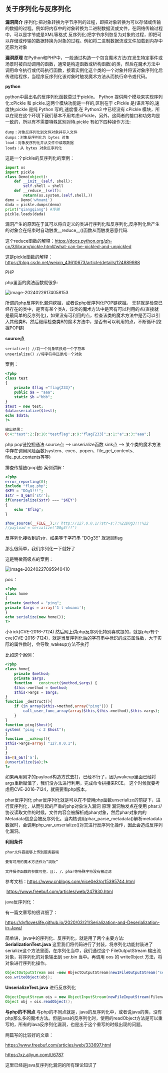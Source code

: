 ## 关于序列化与反序列化

**漏洞简介**
序列化:把对象转换为字节序列的过程，即把对象转换为可以存储或传输的数据的过程。例如将内存中的对象转换为二进制数据流或文件，在网络传输过程中，可以是字节或是XML等格式
反序列化:把字节序列恢复为对象的过程，即把可以存储或传输的数据转换为对象的过程。例如将二进制数据流或文件加载到内存中还原为对象

**漏洞原理**
在Python和PHP中，一般通过构造一个包含魔术方法(在发生特定事件或场景时被自动调用的函数，通常是构造函数或析构函数)的类，然后在魔术方法中调用命令执行或代码执行函数，接着实例化这个类的一个对象并将该对象序列化后传递给程序，当程序反序列化该对象时触发魔术方法从而执行命令或代码。

**python**

python中最出名的反序列化函数莫过于pickle。
Python 提供两个模块来实现序列化:cPickle 和 pickle.这两个模块功能是一样的,区别在于 cPickle 是(语言写的,速度快;pickle 是纯 Python 写的,速度慢.在 Python3 中已经没有 cPickle 模块，所以在现在这个环境下我们基本不用考虑cPickle，另外，这两者的接口和功效均是一致的，所以有不需要特殊区别对待.pickle 有如下四种操作方法:

```
dump：对象反序列化到文件对象并存入文件
dumps：对象反序列化为 bytes 对象
load：对象反序列化并从文件中读取数据
loads：从 bytes 对象反序列化
```

这是一个pickle的反序列化的案例：

```python
import os
import pickle
class Demo(object):
    def __init__(self, shell):
        self.shell = shell
    def __reduce__(self):
        return(os.system,(self.shell,))
demo = Demo('whoami')
dada = pickle.dumps(demo)
print("qiangqiang") #传输
pickle.loads(dada)
```

漏洞产生的原因在于其可以将自定义的类进行序列化和反序列化,反序列化后产生的对象会在结束时自动触发__reduce__()函数从而触发恶意代码.

这个reduce函数的解释：https://docs.python.org/zh-cn/3/library/pickle.html#what-can-be-pickled-and-unpickled

这是pickle函数的解释：https://blog.csdn.net/weixin_43610673/article/details/124889988

PHP

php里面的魔法函数就很多:

![image-20240226174058153](C:\Users\Administrator\AppData\Roaming\Typora\typora-user-images\image-20240226174058153.png)

所谓的php反序列化漏洞挖掘，或者说php反序列化POP链挖掘。
无非就是检查已经存在的类中，是否有某个类A，该类的魔术方法中是否有可以利用的点(直接就是最简单的反序列化)，如果没有可利用的点，检查该类的魔术方法中是否可以引入其他类B，然后继续检查类B的魔术方法中，是否有可以利用的点，不断循环(挖掘POP链)

**source点**

```
serialize() //将一个对象转换成一个字符串
unserialize() //将字符串还原成一个对象
```

案例：

```php
<?php
class test
{
	private $flag ="flag{233}";
	public $a = "aaa";
	static $b ="bbb";
}
$test = new test;
$data=serialize($test);
echo $data;
?>
    
输出结果：
O:4:"test":2:{s:10:"testflag";s:9:"flag{233}";s:1:"a";s:3:"aaa";}
```

php pop链挖掘通法
source点 --> unserialize函数
sink点 --> 某个类的魔术方法中存在调用风险函数(system、exec、popen、file_get_contents、file_put_contents等等)

排查传播链(pop链)
案例讲解：

```php
<?php
error_reporting(0);
include "flag.php";
$KEY = "DOg3!!!";
$str = $_GET['str'];
if(unserialize($str) === "$KEY")
{
	echo "$flag";
}

show_source(__FILE__);// http://127.0.0.1/?str=s:7:%22D0g3!!!%22
//payload = serialize("D0g3!!!")
```

反序列化接收到的str，如果等于字符串 "DOg3!!" 就返回flag

那么很简单，我们序列化一下就好了

这是稍微高级点的案例：

![image-20240227095940410](C:\Users\Administrator\AppData\Roaming\Typora\typora-user-images\image-20240227095940410.png)

poc：

```php
<?php
class home
{
private $method = "ping";
private $args = array('1 l whoami');
}
echo serialize(new home());
?>
```

小trick(CVE-2016-7124)
然后网上讲php反序列化特别喜欢提的，就是php有个cve(CVE-2016-7124)，就是当反序列化后的字符串中标识的成员属性数，大于实际的属性数时，会导致_wakeup方法不执行

比如这个案例：

```php
<?php
class home{
    private $method;
    private $args;
    function __construct($method,$args) {
    $this->method = $method;
    $this->args = $args;
}
function _destruct(){
    if (in_array($this->method,array("ping"))) {
        call_user_func_array(array($this,$this->method),$this->args);
    }
}
function ping($host){
system( "ping -c 2 $host");
}
function __wakeup(){
$this->args=array( "127.0.0.1");
}
}
$a=@$_GET['a'];
@unserialize($a);?>
?>
```

如果再用刚才的payload构造方式去打，已经不行了，因为wakeup里面已经将args重新赋值了，我们没办法进行利用，完成命令拼接来RCE。
这个时候就要考虑用CVE-2016-7124，就需要看php版本。

phar反序列化
phar反序列化就是可以在不使用php函数unserialize的前提下，进行反序列化，从而引起的严重的php对象注入漏洞
原理
漏洞触发点在使用 phar://协议读取文件的时候，文件内容会被解析成phar对象，然后phar对象内的Metadata信息会被反序列化。当内核调用phar_parse_metadata()解析metadata数据时，会调用php_var_unserialize()对其进行反序列化操作，因此会造成反序列化漏洞。

**利用条件**

```
phar文件要能够上传到服务器端

要有可用的魔术方法作为“跳板”

文件操作函数的参数可控，且:、/、phar等特殊字符没有被过滤
```

参考文档：https://www.cnblogs.com/nice0e3/p/15395744.html

​					https://www.freebuf.com/articles/web/247930.html

java反序列化：

有一篇文章写的很详细了：

https://dyfloveslife.github.io/2020/03/21/Serialization-and-Deserialization-in-Java/

简单讲，java中的序列化、反序列化，就是用了两个主要方法:
**SerializationTest.java**
这里我们将代码进行了封装，将序列化功能封装进了 serialize这个方法里面，在序列化当中，我们通过这个 File0utputStream 输出流对象，将序列化的对象输出到 ser.bin 当中。再调用 oos 的 write0bject 方法，将对象进行序列化操作。

```java
ObjectOutputStream oos =new 0bjectOutputStream(new1File0utputStream("ser.bin"));
oos.write0bject(obj);
```

**UnserializeTest.java**
进行反序列化

```java
ObjectInputStream ois = new ObjectInputStream(newFileInputStream(Filename));
Object obj = ois.readObject();
```

**与php的不同点**
与php的不同点就是，java的反序列化中，或者说java的类，没有php那么多的魔术方法。但是java的反序列化时，使用的readObject方法是可以重写的，所有的iava反序列化漏洞，也是出于这个重写的时候出现的问题。

两篇写的比较好的文章：

https://www.freebuf.com/articles/web/333697.html

https://xz.aliyun.com/t/6787

这里已经是java反序列化漏洞的所有理论知识了